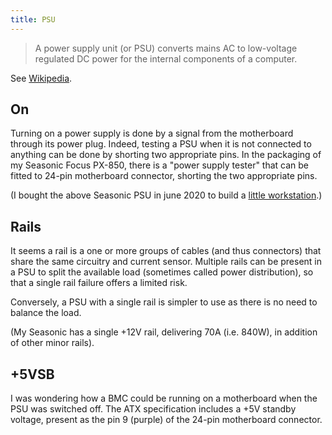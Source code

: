 ```yaml
---
title: PSU
---
```


> A power supply unit (or PSU) converts mains AC to low-voltage regulated DC
> power for the internal components of a computer.

See [Wikipedia].

[Wikipedia]: https://en.wikipedia.org/wiki/Power_supply_unit_(computer)


## On

Turning on a power supply is done by a signal from the motherboard through its
power plug. Indeed, testing a PSU when it is not connected to anything can be
done by shorting two appropriate pins. In the packaging of my Seasonic Focus
PX-850, there is a "power supply tester" that can be fitted to 24-pin
motherboard connector, shorting the two appropriate pins.

(I bought the above Seasonic PSU in june 2020 to build a [little workstation].)


## Rails

It seems a rail is a one or more groups of cables (and thus connectors) that
share the same circuitry and current sensor. Multiple rails can be present in a
PSU to split the available load (sometimes called power distribution), so that
a single rail failure offers a limited risk.

Conversely, a PSU with a single rail is simpler to use as there is no need to
balance the load.

(My Seasonic has a single +12V rail, delivering 70A (i.e.  840W), in addition
of other minor rails).


## +5VSB

I was wondering how a BMC could be running on a motherboard when the PSU was
switched off. The ATX specification includes a +5V standby voltage, present as
the pin 9 (purple) of the 24-pin motherboard connector.

[little workstation]: mini.md
